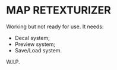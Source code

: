 # MAP RETEXTURIZER

Working but not ready for use. It needs:

- Decal system;
- Preview system;
- Save/Load system.

W.I.P.
